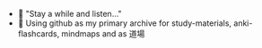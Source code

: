 - 👋 "Stay a while and listen..."
- 🌱 Using github as my primary archive for study-materials, anki-flashcards, mindmaps and as 道場

<!---
esdebeeh/esdebeeh is a ✨ special ✨ repository because its `README.md` (this file) appears on your GitHub profile.
You can click the Preview link to take a look at your changes.
--->
